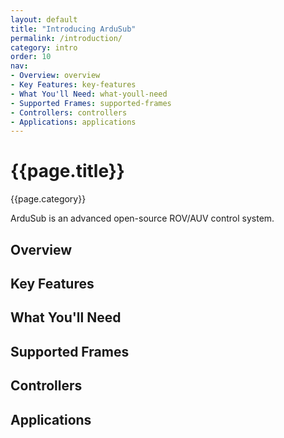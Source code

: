 ```yaml
---
layout: default
title: "Introducing ArduSub"
permalink: /introduction/
category: intro
order: 10
nav:
- Overview: overview
- Key Features: key-features
- What You'll Need: what-youll-need
- Supported Frames: supported-frames
- Controllers: controllers
- Applications: applications
---
```


# {{page.title}}

{{page.category}}

ArduSub is an advanced open-source ROV/AUV control system.

## Overview

## Key Features

## What You'll Need

## Supported Frames

## Controllers

## Applications

